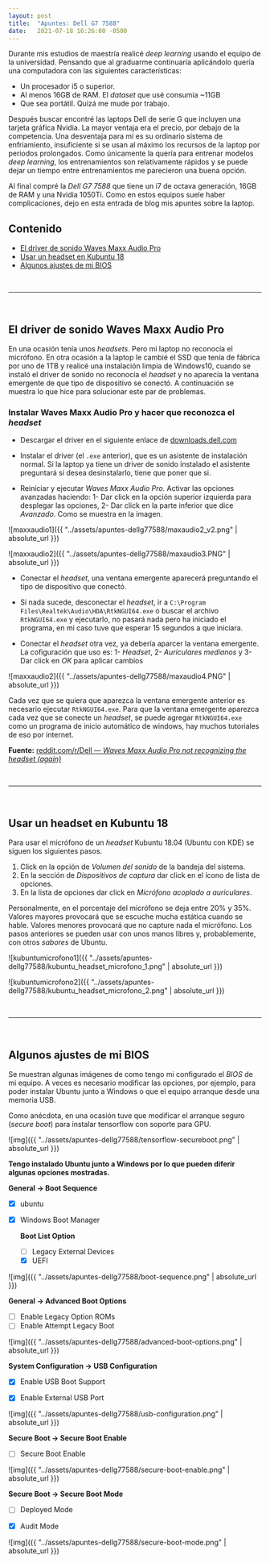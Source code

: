 ```yaml
---
layout: post
title:  "Apuntes: Dell G7 7588"
date:   2021-07-18 16:26:00 -0500
---  
```


Durante mis estudios de maestría realicé *deep learning* usando el equipo de la universidad. Pensando que al graduarme continuaría aplicándolo quería una computadora con las siguientes características:

* Un procesador i5 o superior.
* Al menos 16GB de RAM. El *dataset* que usé consumia ~11GB
* Que sea portátil. Quizá me mude por trabajo.

Después buscar encontré las laptops Dell de serie G que incluyen una tarjeta gráfica Nvidia. La mayor ventaja era el precio, por debajo de la competencia. Una desventaja para mí es su ordinario sistema de enfriamiento, insuficiente si se usan al máximo los recursos de la laptop por periodos prolongados. Como únicamente la quería para entrenar modelos *deep learning*, los entrenamientos son relativamente rápidos y se puede dejar un tiempo entre entrenamientos me parecieron una buena opción.

Al final compré la *Dell G7 7588* que tiene un i7 de octava generación, 16GB de RAM y una Nvidia 1050Ti. Como en estos equipos suele haber complicaciones, dejo en esta entrada de blog mis apuntes sobre la laptop.

## Contenido

* [El driver de sonido Waves Maxx Audio Pro](#el-driver-de-sonido-waves-maxx-audio-pro)
* [Usar un headset en Kubuntu 18](#usar-un-headset-en-kubuntu-18)
* [Algunos ajustes de mi BIOS](#algunos-ajustes-de-mi-bios)

<br>
<hr>
<br>

## El driver de sonido Waves Maxx Audio Pro

En una ocasión tenía unos *headsets*. Pero mi laptop no reconocía el micrófono.
En otra ocasión a la laptop le cambié el SSD que tenía de fábrica por uno de 1TB y realicé una instalación limpia de Windows10, cuando se instaló el driver de sonido no reconocía el *headset* y no aparecía la ventana emergente de que tipo de dispositivo se conectó. A continuación se muestra lo que hice para solucionar este par de problemas.

### Instalar Waves Maxx Audio Pro y hacer que reconozca el *headset*

* Descargar el driver en el siguiente enlace de [downloads.dell.com](https://downloads.dell.com/FOLDER04456475M/1/Realtek-High-Definition-Audio-Driver_HH8W2_WIN_6.0.1.8216_A09.EXE)

* Instalar el driver (el `.exe` anterior), que es un asistente de instalación normal. Si la laptop ya tiene un driver de sonido instalado el asistente preguntará si desea desinstalarlo, tiene que poner que si.

* Reiniciar y ejecutar *Waves Maxx Audio Pro*. Activar las opciones avanzadas haciendo: 1- Dar click en la opción superior izquierda para desplegar las opciones, 2- Dar click en la parte inferior que dice *Avanzado*. Como se muestra en la imagen.

![maxxaudio1]({{ "../assets/apuntes-dellg77588/maxaudio2_v2.png" | absolute_url }})

![maxxaudio2]({{ "../assets/apuntes-dellg77588/maxaudio3.PNG" | absolute_url }})

* Conectar el *headset*, una ventana emergente aparecerá preguntando el tipo de dispositivo que conectó.

* Si nada sucede, desconectar el *headset*, ir a `C:\Program Files\Realtek\Audio\HDA\RtkNGUI64.exe` o buscar el archivo `RtkNGUI64.exe` y ejecutarlo, no pasará nada pero ha iniciado el programa, en mi caso tuve que esperar 15 segundos a que iniciara.

* Conectar el *headset* otra vez, ya debería aparcer la ventana emergente. La cofiguración que uso es: 1- *Headset*, 2- *Auriculares medianos* y 3- Dar click en *OK* para aplicar cambios

![maxxaudio2]({{ "../assets/apuntes-dellg77588/maxaudio4.PNG" | absolute_url }})

Cada vez que se quiera que aparezca la ventana emergente anterior es necesario ejecutar `RtkNGUI64.exe`. Para que la ventana emergente aparezca cada vez que se conecte un *headset*, se puede agregar `RtkNGUI64.exe` como un programa de inicio automático de windows, hay muchos tutoriales de eso por internet.

**Fuente:** [reddit.com/r/Dell &mdash; *Waves Maxx Audio Pro not recognizing the headset (again)*](https://www.reddit.com/r/Dell/comments/c1bw7m/waves_maxx_audio_pro_not_recognizing_the_headset/)

<br>
<hr>
<br>

## Usar un headset en Kubuntu 18

Para usar el micrófono de un *headset* Kubuntu 18.04 (Ubuntu con KDE) se siguen los siguientes pasos.

1. Click en la opción de *Volumen del sonido* de la bandeja del sistema.
2. En la sección de *Dispositivos de captura* dar click en el ícono de lista de opciones.
3. En la lista de opciones dar click en *Micrófono acoplado a auriculares*.

Personalmente, en el porcentaje del micrófono se deja entre 20% y 35%. Valores mayores provocará que se escuche mucha estática cuando se hable. Valores menores provocará que no capture nada el micrófono. Los pasos anteriores se pueden usar con unos manos libres y, probablemente, con otros *sabores* de Ubuntu.

![kubuntumicrofono1]({{ "../assets/apuntes-dellg77588/kubuntu_headset_microfono_1.png" | absolute_url }})

![kubuntumicrofono2]({{ "../assets/apuntes-dellg77588/kubuntu_headset_microfono_2.png" | absolute_url }})

<br>
<hr>
<br>

## Algunos ajustes de mi BIOS

Se muestran algunas imágenes de como tengo mi configurado el *BIOS* de mi equipo. A veces es necesario modificar las opciones, por ejemplo, para poder instalar Ubuntu junto a Windows o que el equipo arranque desde una memoria USB. 

Como anécdota, en una ocasión tuve que modificar el arranque seguro (*secure boot*) para instalar tensorflow con soporte para GPU.


![img]({{ "../assets/apuntes-dellg77588/tensorflow-secureboot.png" | absolute_url }})

**Tengo instalado Ubuntu junto a Windows por lo que pueden diferir algunas opciones mostradas.**

**General -> Boot Sequence**
- [x] ubuntu
- [x] Windows Boot Manager

    **Boot List Option**
    - [ ] Legacy External Devices
    - [X] UEFI

![img]({{ "../assets/apuntes-dellg77588/boot-sequence.png" | absolute_url }})



**General -> Advanced Boot Options**
- [ ] Enable Legacy Option ROMs
- [ ] Enable Attempt Legacy Boot

![img]({{ "../assets/apuntes-dellg77588/advanced-boot-options.png" | absolute_url }})



**System Configuration -> USB Configuration**

- [x] Enable USB Boot Support
- [x] Enable External USB Port


![img]({{ "../assets/apuntes-dellg77588/usb-configuration.png" | absolute_url }})

**Secure Boot -> Secure Boot Enable**

- [ ] Secure Boot Enable

![img]({{ "../assets/apuntes-dellg77588/secure-boot-enable.png" | absolute_url }})

**Secure Boot -> Secure Boot Mode**

- [ ] Deployed Mode
- [x] Audit Mode


![img]({{ "../assets/apuntes-dellg77588/secure-boot-mode.png" | absolute_url }})
